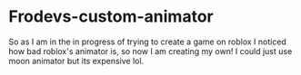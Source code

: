 # Frodevs-custom-animator
So as I am in the in progress of trying to create a game on roblox I noticed how bad roblox's animator is, so now I am creating my own! 
I could just use moon animator but its expensive lol.
